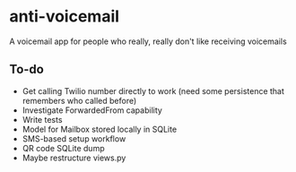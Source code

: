 # anti-voicemail
A voicemail app for people who really, really don't like receiving voicemails

## To-do

- Get calling Twilio number directly to work (need some persistence that remembers who called before)
- Investigate ForwardedFrom capability
- Write tests
- Model for Mailbox stored locally in SQLite
- SMS-based setup workflow
- QR code SQLite dump
- Maybe restructure views.py
